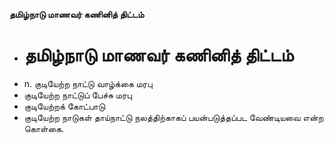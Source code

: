 **தமிழ்நாடு மாணவர் கணினித் திட்டம்**
- # தமிழ்நாடு மாணவர் கணினித் திட்டம்
- n. குடியேற்ற நாட்டு வாழ்க்கை மரபு
- குடியேற்ற நாட்டுப் பேச்சு மரபு
- குடியேற்றக் கோட்பாடு
- குடியேற்ற நாடுகள் தாய்நாட்டு நலத்திற்காகப் பயன்படுத்தப்பட வேண்டியவை என்ற கொள்கை.

